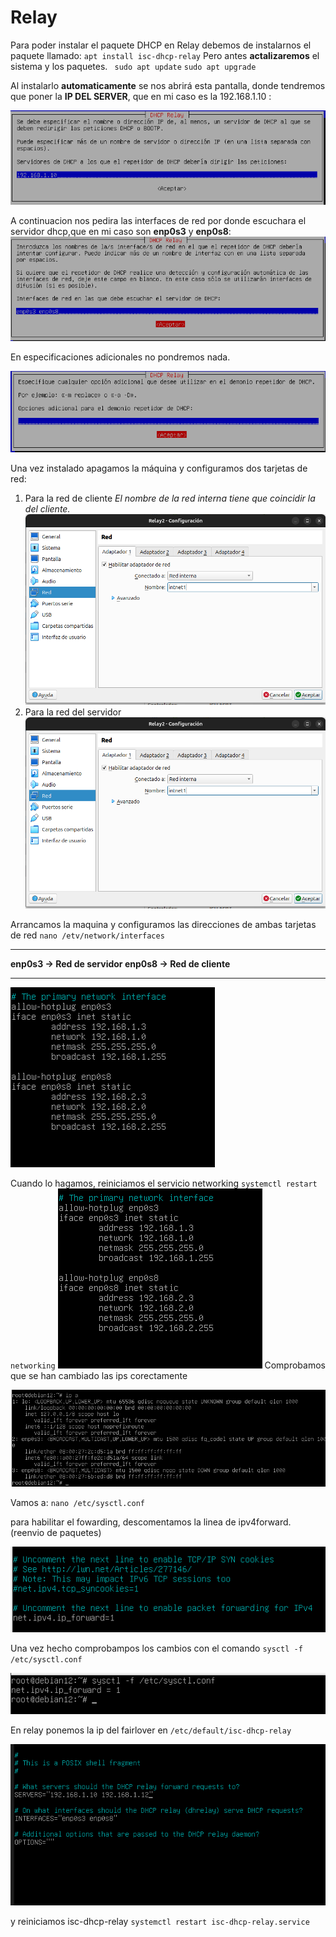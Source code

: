 # Relay 
Para poder instalar el paquete DHCP en Relay  debemos de instalarnos el
paquete llamado:
`apt install isc-dhcp-relay`
Pero antes **actalizaremos** el sistema y los paquetes.
` sudo apt update`
`sudo apt upgrade`

Al instalarlo **automaticamente** se nos abrirá esta pantalla, donde tendremos que poner la **IP DEL SERVER**, que en mi caso es la 192.168.1.10 :

![relay](img/R1.png)

A continuacion nos pedira las interfaces de red por donde escuchara el servidor dhcp,que en mi caso son **enp0s3** y **enp0s8**:
![relay](img/R2.png)

En especificaciones adicionales no pondremos nada.

![relay](img/R3.png)

Una vez instalado apagamos la máquina y configuramos dos tarjetas de red:
  1. Para la red de cliente 
  *El nombre de la red interna tiene que coincidir la del cliente.*
  ![relay](img/R4.png)
  2. Para la red del servidor
  ![relay](img/R4.png)

Arrancamos la maquina y configuramos las direcciones de ambas tarjetas de red
`nano /etv/network/interfaces`

---
**enp0s3 → Red de servidor
enp0s8 → Red de cliente**

---
![relay](img/R6.png)

Cuando lo hagamos, reiniciamos el servicio networking
`systemctl restart networking`
![relay](img/R6.png)
Comprobamos que se han cambiado las ips corectamente 

![relay](img/R7.png)

Vamos a: 
 `nano /etc/sysctl.conf `

para habilitar el fowarding, descomentamos la linea de ipv4forward. (reenvio de paquetes)

 ![relay](img/R8.png)

Una vez hecho  comprobampos los cambios con el comando `sysctl -f /etc/sysctl.conf`

![relay](img/R9.png)

En relay ponemos la ip del fairlover en `/etc/default/isc-dhcp-relay`

![relay](img/R10.png)

y reiniciamos isc-dhcp-relay
`systemctl restart isc-dhcp-relay.service`